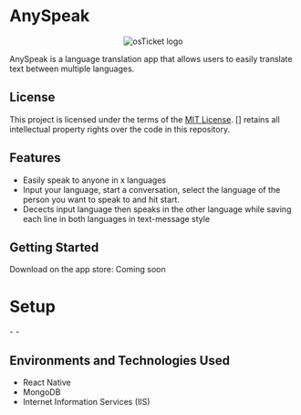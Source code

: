 # AnySpeak
<p align="center">
<img src="https://i.imgur.com/Clzj7Xs.png" alt="osTicket logo"/>
</p>

AnySpeak is a language translation app that allows users to easily translate text between multiple languages.

## License

This project is licensed under the terms of the [MIT License](LICENSE.txt). 
[] retains all intellectual property rights over the code in this repository.

## Features

  - Easily speak to anyone in x languages
  - Input your language, start a conversation, select the language of the person you want to speak to and hit start.
  - Decects input language then speaks in the other language while saving each line in both languages in text-message style

## Getting Started
Download on the app store: Coming soon

<h1>Setup</h1>
-
-

<h2>Environments and Technologies Used</h2>

- React Native
- MongoDB
- Internet Information Services (IIS)

